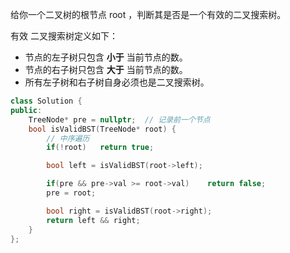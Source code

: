 给你一个二叉树的根节点 root ，判断其是否是一个有效的二叉搜索树。

有效 二叉搜索树定义如下：

* 节点的左子树只包含 **小于** 当前节点的数。
* 节点的右子树只包含 **大于** 当前节点的数。
* 所有左子树和右子树自身必须也是二叉搜索树。



```c++
class Solution {
public:
    TreeNode* pre = nullptr;  // 记录前一个节点
    bool isValidBST(TreeNode* root) {
        // 中序遍历
        if(!root)   return true;

        bool left = isValidBST(root->left);

        if(pre && pre->val >= root->val)    return false;
        pre = root;

        bool right = isValidBST(root->right);
        return left && right;
    }
};
```

